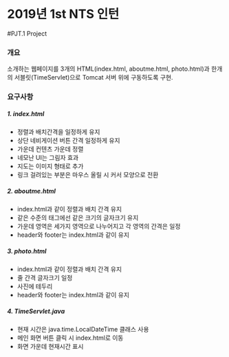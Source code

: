 2019년 1st NTS 인턴
======================

#PJT.1 Project

### 개요
소개하는 웹페이지를 3개의 HTML(index.html, aboutme.html, photo.html)과 한개의 서블릿(TimeServlet)으로 Tomcat 서버 위에 구동하도록 구현.

### 요구사항
##### 1.  index.html
- 정렬과 배치간격을 일정하게 유지
- 상단 네비게이션 버튼 간격 일정하게 유지
- 가운데 컨텐츠 가운데 정렬
- 네모난 UI는 그림자 효과
- 지도는 이미지 형태로 추가
- 링크 걸려있는 부분은 마우스 올릴 시 커서 모양으로 전환

##### 2.  aboutme.html
- index.html과 같이 정렬과 배치 간격 유지
- 같은 수준의 태그에선 같은 크기의 글자크기 유지
- 가운데 영역은 세가지 영역으로 나누어지고 각 영역의 간격은 일정
- header와 footer는 index.html과 같이 유지

##### 3.  photo.html
- index.html과 같이 정렬과 배치 간격 유지
- 줄 간격 글자크기 일정
- 사진에 테두리
- header와 footer는 index.html과 같이 유지

##### 4.  TimeServlet.java
- 현재 시간은 java.time.LocalDateTime 클래스 사용
- 메인 화면 버튼 클릭 시 index.html로 이동
- 화면 가운데 현재시간 표시
